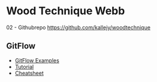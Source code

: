 # Wood Technique Webb

02 - Githubrepo
https://github.com/kallejy/woodtechnique

## GitFlow
* [GitFlow Examples](https://#)
* [Tutorial](https://#)
* [Cheatsheet](https://#)